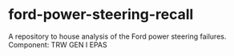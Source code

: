 # ford-power-steering-recall
A repository to house analysis of the Ford power steering failures. Component: TRW GEN I EPAS
